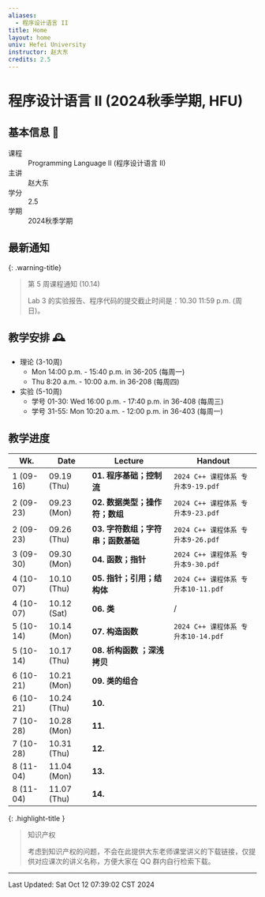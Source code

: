 ```yaml
---
aliases:
  - 程序设计语言 II
title: Home
layout: home
univ: Hefei University
instructor: 赵大东
credits: 2.5
---
```


# 程序设计语言 II (2024秋季学期, HFU)

## 基本信息 🏫

<dl>
  <dt>课程</dt>
  <dd>Programming Language II (程序设计语言 II)</dd>
  <dt>主讲</dt>
  <dd>赵大东</dd>
  <dt>学分</dt>
  <dd>2.5</dd>
  <dt>学期</dt>
  <dd>2024秋季学期</dd>
</dl>

## 最新通知

{: .warning-title}
> 第 5 周课程通知 (10.14)
> 
> Lab 3 的实验报告、程序代码的提交截止时间是：10.30 11:59 p.m. (周日)。

## 教学安排 🕰️

- 理论 (3-10周)
	- Mon 14:00 p.m. - 15:40 p.m. in 36-205 (每周一)
	- Thu 8:20 a.m. - 10:00 a.m. in 36-208 (每周四)
- 实验 (5-10周)
	- 学号 01-30: Wed 16:00 p.m. - 17:40 p.m. in 36-408 (每周三)
	- 学号 31-55: Mon 10:20 a.m. - 12:00 p.m. in 36-403 (每周一)

## 教学进度

| Wk.       | Date        | Lecture               | Handout                      |
| --------- | ----------- | --------------------- | ---------------------------- |
| 1 (09-16) | 09.19 (Thu) | **01. 程序基础；控制流**      | `2024 C++ 课程体系 专升本9-19.pdf`  |
| 2 (09-23) | 09.23 (Mon) | **02. 数据类型；操作符；数组**   | `2024 C++ 课程体系 专升本9-23.pdf`  |
| 2 (09-23) | 09.26 (Thu) | **03. 字符数组；字符串；函数基础** | `2024 C++ 课程体系 专升本9-26.pdf`  |
| 3 (09-30) | 09.30 (Mon) | **04. 函数；指针**         | `2024 C++ 课程体系 专升本9-30.pdf`  |
| 4 (10-07) | 10.10 (Thu) | **05. 指针；引用；结构体**     | `2024 C++ 课程体系 专升本10-11.pdf` |
| 4 (10-07) | 10.12 (Sat) | **06. 类**             | /                            |
| 5 (10-14) | 10.14 (Mon) | **07. 构造函数**          | `2024 C++ 课程体系 专升本10-14.pdf` |
| 5 (10-14) | 10.17 (Thu) | **08. 析构函数 ；深浅拷贝**    |                              |
| 6 (10-21) | 10.21 (Mon) | **09. 类的组合**          |                              |
| 6 (10-21) | 10.24 (Thu) | **10.**               |                              |
| 7 (10-28) | 10.28 (Mon) | **11.**               |                              |
| 7 (10-28) | 10.31 (Thu) | **12.**               |                              |
| 8 (11-04) | 11.04 (Mon) | **13.**               |                              |
| 8 (11-04) | 11.07 (Thu) | **14.**               |                              |

{: .highlight-title }
> 知识产权
> 
> 考虑到知识产权的问题，不会在此提供大东老师课堂讲义的下载链接，仅提供对应课次的讲义名称，方便大家在 QQ 群内自行检索下载。

---

Last Updated: Sat Oct 12 07:39:02 CST 2024

